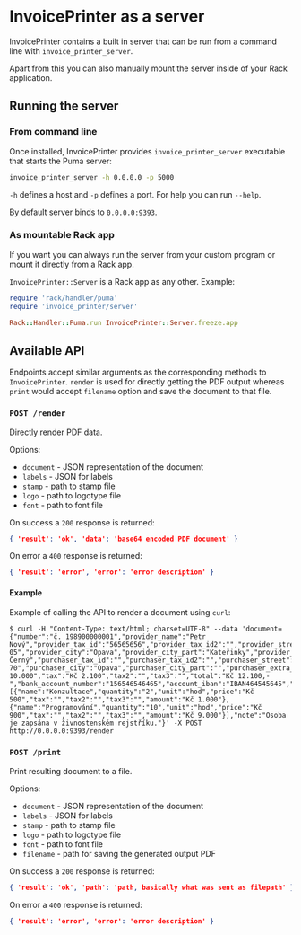 # InvoicePrinter as a server

InvoicePrinter contains a built in server that can be run from a command line with `invoice_printer_server`.

Apart from this you can also manually mount the server inside of your Rack application.

## Running the server

### From command line

Once installed, InvoicePrinter provides `invoice_printer_server` executable that starts the Puma server:

```bash
invoice_printer_server -h 0.0.0.0 -p 5000
```


`-h` defines a host and `-p` defines a port. For help you can run `--help`.

By default server binds to `0.0.0.0:9393`.

### As mountable Rack app

If you want you can always run the server from your custom program or mount it directly from a Rack app.

`InvoicePrinter::Server` is a Rack app as any other. Example:

```ruby
require 'rack/handler/puma'
require 'invoice_printer/server'

Rack::Handler::Puma.run InvoicePrinter::Server.freeze.app
```

## Available API

Endpoints accept similar arguments as the corresponding methods to `InvoicePrinter`. `render` is used for directly getting the PDF output whereas `print` would accept `filename` option and save the document to that
file.

### `POST /render`

Directly render PDF data.

Options:

- `document` - JSON representation of the document
- `labels` - JSON for labels
- `stamp` - path to stamp file
- `logo` - path to logotype file
- `font` - path to font file

On success a `200` response is returned:

```json
{ 'result': 'ok', 'data': 'base64 encoded PDF document' }
```

On error a `400` response is returned:

```json
{ 'result': 'error', 'error': 'error description' }
```

#### Example

Example of calling the API to render a document using `curl`:

```
$ curl -H "Content-Type: text/html; charset=UTF-8" --data 'document={"number":"č. 198900000001","provider_name":"Petr Nový","provider_tax_id":"56565656","provider_tax_id2":"","provider_street":"Rolnická","provider_street_number":"1","provider_postcode":"747 05","provider_city":"Opava","provider_city_part":"Kateřinky","provider_extra_address_line":"","purchaser_name":"Adam Černý","purchaser_tax_id":"","purchaser_tax_id2":"","purchaser_street":"Ostravská","purchaser_street_number":"1","purchaser_postcode":"747 70","purchaser_city":"Opava","purchaser_city_part":"","purchaser_extra_address_line":"","issue_date":"05/03/2016","due_date":"19/03/2016","subtotal":"Kč 10.000","tax":"Kč 2.100","tax2":"","tax3":"","total":"Kč 12.100,-","bank_account_number":"156546546465","account_iban":"IBAN464545645","account_swift":"SWIFT5456","items":[{"name":"Konzultace","quantity":"2","unit":"hod","price":"Kč 500","tax":"","tax2":"","tax3":"","amount":"Kč 1.000"},{"name":"Programování","quantity":"10","unit":"hod","price":"Kč 900","tax":"","tax2":"","tax3":"","amount":"Kč 9.000"}],"note":"Osoba je zapsána v živnostenském rejstříku."}' -X POST http://0.0.0.0:9393/render
```

### `POST /print`

Print resulting document to a file.

Options:

- `document` - JSON representation of the document
- `labels` - JSON for labels
- `stamp` - path to stamp file
- `logo` - path to logotype file
- `font` - path to font file
- `filename` - path for saving the generated output PDF

On success a `200` response is returned:

```json
{ 'result': 'ok', 'path': 'path, basically what was sent as filepath' }
```

On error a `400` response is returned:

```json
{ 'result': 'error', 'error': 'error description' }
```

